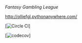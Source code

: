 *Fantasy Gambling League*

http://olliefgl.pythonanywhere.com/


[![Circle CI](https://circleci.com/gh/ollie-codeaid/fgl.svg?style=shield&circle-token=005e841397d5dee7e434165b34691b77cae3c30c)]

[![codecov](https://codecov.io/gh/ollie-codeaid/fgl/badge.svg)]

